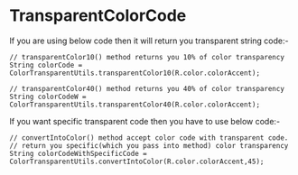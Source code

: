 # TransparentColorCode

If you are using below code then it will return you transparent string code:-

    // transparentColor10() method returns you 10% of color transparency
    String colorCode = ColorTransparentUtils.transparentColor10(R.color.colorAccent);

    // transparentColor40() method returns you 40% of color transparency
    String colorCodeW = ColorTransparentUtils.transparentColor40(R.color.colorAccent);
    
If you want specific transparent code then you have to use below code:-

    // convertIntoColor() method accept color code with transparent code.
    // return you specific(which you pass into method) color transparency 
    String colorCodeWithSpecificCode = ColorTransparentUtils.convertIntoColor(R.color.colorAccent,45);
    
